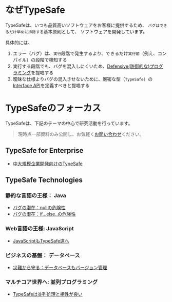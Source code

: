 # なぜTypeSafe

TypeSafeは、いつも品質高いソフトウェアをお客様に提供するため、
`バグはできるだけ早めに排除する`基本原則として、
ソフトウェアを開発しています。

 具体的には、

1. エラー（バグ）は、`実行`段階で発生するより、できるだけ`実行前`（例え、コンパイル）の段階で検知する
2. 実行する段階でも、バグを混入しにくいため、[Defensive(防御的な)プログラミング](https://en.wikipedia.org/wiki/Defensive_programming)を提唱する
3. 曖昧な仕様よりバグの混入させないために、厳密な型（`TypeSafe`）の[Interface API](https://ja.wikipedia.org/wiki/アプリケーションプログラミングインタフェース)を定義すべきと提唱する

# TypeSafeのフォーカス

TypeSafeは、下記のテーマの中心で研究活動を行っています。

> 現時点一部資料のみ公開し、お気軽く[お問い合わせ](inquire.html)ください。

## TypeSafe for Enterprise

 - [中大規模企業開発向けのTypeSafe](?typesafe_in_java_enterprise/TypeSafeCollection)

## TypeSafe Technologies

### 静的な言語の王様： Java

 - [バグの潜在：nullの危険性](?typesafe_in_java/AboutIf_not_open)
 - [バグの潜在：if...else..の危険性](?typesafe_in_java/AboutNull_not_open)

### Web言語の王様: JavaScript

 - [JavaScriptもTypeSafe道へ](?typesafe_in_web/AboutTypeSafeJS_not_open)

### ビジネスの基盤： データベース

 - [災難から守る：データベースもバージョン管理](?typesafe_in_database/AboutCRUD_not_open)

### マルチコア世界へ: 並列プログラミング

 - [TypeSafeは並列処理と相性が良い](?typesafe_in_database/AboutConcurrency_not_open)

